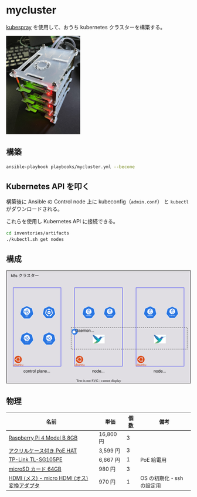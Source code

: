 # mycluster

[kubespray](https://github.com/kubernetes-sigs/kubespray) を使用して、おうち kubernetes クラスターを構築する。

<img src="https://raw.githubusercontent.com/CASL0/ansible/images/mycluster.jpeg" width="40%" />

## 構築

```sh
ansible-playbook playbooks/mycluster.yml --become
```

## Kubernetes API を叩く

構築後に Ansible の Control node 上に kubeconfig（`admin.conf`） と `kubectl` がダウンロードされる。

これらを使用し Kubernetes API に接続できる。

```sh
cd inventories/artifacts
./kubectl.sh get nodes
```

## 構成

<img src="https://raw.githubusercontent.com/CASL0/ansible/images/k8s.svg" />

## 物理

| 名前                                                                                   | 単価      | 個数 | 備考                      |
| -------------------------------------------------------------------------------------- | --------- | ---- | ------------------------- |
| [Raspberry Pi 4 Model B 8GB](https://raspberry-pi.ksyic.com/?pdp.id=552)               | 16,800 円 | 3    |                           |
| [アクリルケース付き PoE HAT](https://www.amazon.co.jp/dp/B097NCD6FW)                   | 3,599 円  | 3    |                           |
| [TP-Link TL-SG105PE](https://www.amazon.co.jp/dp/B08GDC61NS)                           | 6,667 円  | 1    | PoE 給電用                |
| [microSD カード 64GB](https://www.amazon.co.jp/dp/B07DVJ86SS)                          | 980 円    | 3    |                           |
| [HDMI (メス) - micro HDMI (オス) 変換アダプタ](https://www.amazon.co.jp/dp/B01017VGR2) | 970 円    | 1    | OS の初期化・ssh の設定用 |
